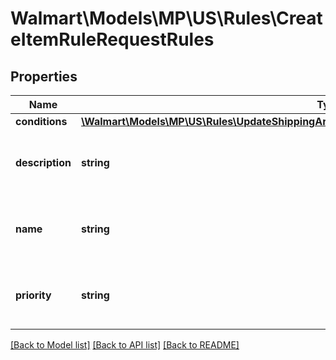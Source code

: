 # Walmart\Models\MP\US\Rules\CreateItemRuleRequestRules

## Properties

Name | Type | Description | Notes
------------ | ------------- | ------------- | -------------
**conditions** | [**\Walmart\Models\MP\US\Rules\UpdateShippingAreaToRule200ResponseRulesInnerConditionsInner[]**](UpdateShippingAreaToRule200ResponseRulesInnerConditionsInner.md) |  | [optional]
**description** | **string** | Description of the rule created for custom rule assortment. | [optional]
**name** | **string** | Name of the rule created for custom rule assortment. | [optional]
**priority** | **string** | Priority of the rule created for custom rule assortment. | [optional]


[[Back to Model list]](./) [[Back to API list]](../../../../../README.md#supported-apis) [[Back to README]](../../../../../README.md)
